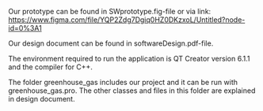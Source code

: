 Our prototype can be found in SWprototype.fig-file or via link:
https://www.figma.com/file/YQP2Zdg7Dgiq0HZ0DKzxoL/Untitled?node-id=0%3A1

Our design document can be found in softwareDesign.pdf-file.

The environment required to run the application is QT Creator version 6.1.1 and the compiler for C++.

The folder greenhouse_gas includes our project and it can be run with greenhouse_gas.pro. The other classes and files in this folder are explained in design document. 

 
